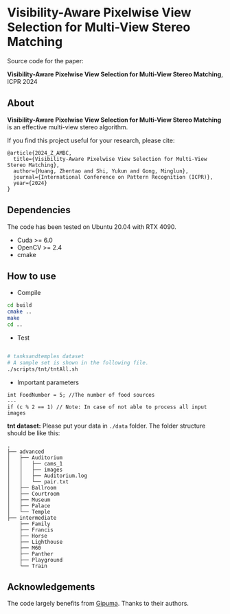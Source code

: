 # Visibility-Aware Pixelwise View Selection for Multi-View Stereo Matching

Source code for the paper:

**Visibility-Aware Pixelwise View Selection for Multi-View Stereo Matching**, ICPR 2024

## About

**Visibility-Aware Pixelwise View Selection for Multi-View Stereo Matching** is an effective multi-view stereo algorithm.

 If you find this project useful for your research, please cite:

```text
@article{2024_Z_AMBC,  
  title={Visibility-Aware Pixelwise View Selection for Multi-View Stereo Matching}, 
  author={Huang, Zhentao and Shi, Yukun and Gong, Minglun}, 
  journal={International Conference on Pattern Recognition (ICPR)},
  year={2024}
}
```


## Dependencies

The code has been tested on Ubuntu 20.04 with RTX 4090.

- Cuda >= 6.0
- OpenCV >= 2.4
- cmake

## How to use

- Compile

```bash
cd build
cmake ..
make
cd ..
```

- Test

```bash

# tanksandtemples dataset
# A sample set is shown in the following file.
./scripts/tnt/tntAll.sh
```


- Important parameters
```text
int FoodNumber = 5; //The number of food sources
---
if (c % 2 == 1) // Note: In case of not able to process all input images
```


**tnt dataset:** Please put your data in `./data` folder. The folder structure should be like this:

```text
.
├── advanced
│   ├── Auditorium
│   │   ├── cams_1
│   │   ├── images
│   │   ├── Auditorium.log
│   │   └── pair.txt
│   ├── Ballroom
│   ├── Courtroom
│   ├── Museum
│   ├── Palace
│   └── Temple
├── intermediate
    ├── Family
    ├── Francis
    ├── Horse
    ├── Lighthouse
    ├── M60
    ├── Panther
    ├── Playground
    └── Train

```

## Acknowledgements

The code largely benefits from [Gipuma](https://github.com/kysucix/gipuma). Thanks to their authors.
